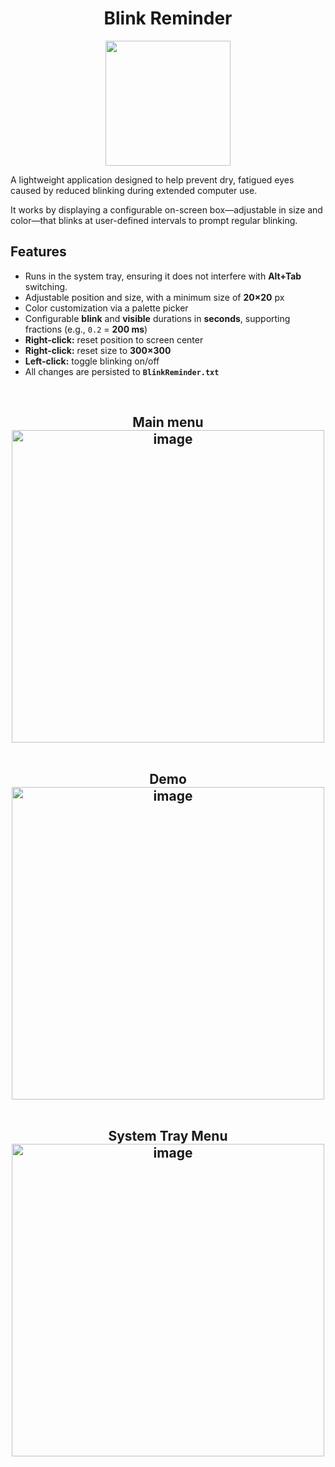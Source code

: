 <h1 align="center">
Blink Reminder
</h1>
<p align="center">
  <img width="200" height="200" src="https://github.com/unamed666/BlinkReminder/blob/master/20250923_2238_Yellow%20Pharaoh%20Eye_simple_compose_01k5vkhn5necabttyazpwfgx3h.ico">
</p>


A lightweight application designed to help prevent dry, fatigued eyes caused by reduced blinking during extended computer use.

It works by displaying a configurable on-screen box—adjustable in size and color—that blinks at user-defined intervals to prompt regular blinking.

## Features 
- Runs in the system tray, ensuring it does not interfere with **Alt+Tab** switching.
- Adjustable position and size, with a minimum size of **20×20** px 
- Color customization via a palette picker 
- Configurable **blink** and **visible** durations in **seconds**, supporting fractions (e.g., `0.2` = **200 ms**) 
- **Right-click:** reset position to screen center 
- **Right-click:** reset size to **300×300** 
- **Left-click:** toggle blinking on/off 
- All changes are persisted to **`BlinkReminder.txt`** 

<br><h2 align="center"> Main menu <br>
<img width="500"  alt="image" src="https://github.com/user-attachments/assets/e655fbf8-7809-46f8-a24c-af2364919a2d" />

<br>Demo<br>
<img width="500"  alt="image" src="https://github.com/user-attachments/assets/8b3ffe95-914c-415d-a8b1-80cbdedf3a84" />

<br>System Tray Menu<br>
<img width="500" alt="image" src="https://github.com/user-attachments/assets/2216cb29-c8f5-41f0-899f-e7b924ea7c80" />

</h2>
